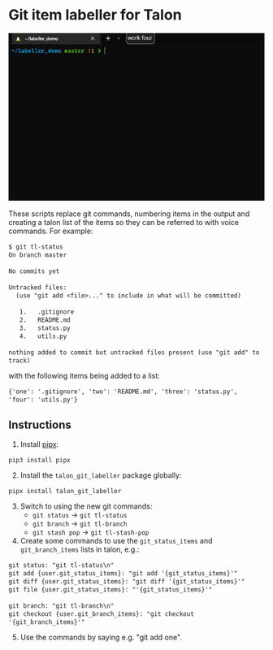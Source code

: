 # Git item labeller for Talon
![Talon labeller demo gif](https://raw.githubusercontent.com/mrob95/talon-git-labeller/master/images/demo.gif)

These scripts replace git commands, numbering items in the output and creating a talon list of the items so they can be referred to with voice commands. For example:
```
$ git tl-status
On branch master

No commits yet

Untracked files:
  (use "git add <file>..." to include in what will be committed)

   1.   .gitignore
   2.   README.md
   3.   status.py
   4.   utils.py

nothing added to commit but untracked files present (use "git add" to track)
```
with the following items being added to a list:
```
{'one': '.gitignore', 'two': 'README.md', 'three': 'status.py', 'four': 'utils.py'}
```

## Instructions
1. Install [pipx](https://pypa.github.io/pipx/):
```
pip3 install pipx
```
2. Install the `talon_git_labeller` package globally:
```
pipx install talon_git_labeller
```
3. Switch to using the new git commands:
    * `git status` -> `git tl-status`
    * `git branch` -> `git tl-branch`
    * `git stash pop` -> `git tl-stash-pop`
4. Create some commands to use the `git_status_items` and `git_branch_items` lists in talon, e.g.:
```
git status: "git tl-status\n"
git add {user.git_status_items}: "git add '{git_status_items}'"
git diff {user.git_status_items}: "git diff '{git_status_items}'"
git file {user.git_status_items}: "'{git_status_items}'"

git branch: "git tl-branch\n"
git checkout {user.git_branch_items}: "git checkout '{git_branch_items}'"
```
5. Use the commands by saying e.g. "git add one".
